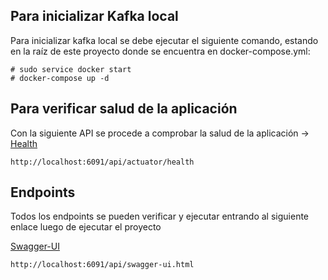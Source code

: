 ## Para inicializar Kafka local
Para inicializar kafka local se debe ejecutar el siguiente comando, estando en la 
raíz de este proyecto donde se encuentra en docker-compose.yml:
```
# sudo service docker start
# docker-compose up -d
``` 

## Para verificar salud de la aplicación
Con la siguiente API se procede a comprobar la salud de la aplicación -> [Health](http://localhost:6094/api/actuator/health)
```
http://localhost:6091/api/actuator/health
```

## Endpoints
Todos los endpoints se pueden verificar y ejecutar entrando al siguiente enlace luego de ejecutar el proyecto

[Swagger-UI](http://localhost:6091/api/swagger-ui.html)

```
http://localhost:6091/api/swagger-ui.html
```